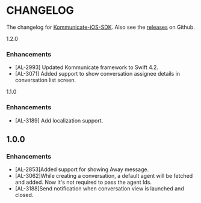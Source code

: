 # CHANGELOG

The changelog for [Kommunicate-iOS-SDK](https://github.com/Kommunicate-io/Kommunicate-iOS-SDK). Also see the [releases](https://github.com/Kommunicate-io/Kommunicate-iOS-SDK/releases) on Github.

1.2.0

### Enhancements

- [AL-2993] Updated Kommunicate framework to Swift 4.2.
- [AL-3071] Added support to show conversation assignee details in conversation list screen.

1.1.0

### Enhancements

- [AL-3189] Add localization support.

1.0.0
---

### Enhancements

- [AL-2853]Added support for showing Away message.
- [AL-3062]While creating a conversation, a default agent will be fetched and added. Now it's not required  to pass the agent Ids.
- [AL-3188]Send notification when conversation view is launched and closed.
